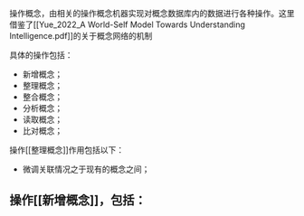 操作概念，由相关的操作概念机器实现对概念数据库内的数据进行各种操作。这里借鉴了[[Yue_2022_A World-Self Model Towards Understanding Intelligence.pdf]]的关于概念网络的机制

具体的操作包括：
- 新增概念；
- 整理概念；
- 整合概念；
- 分析概念；
- 读取概念；
- 比对概念；


操作[[整理概念]]作用包括以下：
- 微调关联情况之于现有的概念之间；


操作[[新增概念]]，包括：
- 